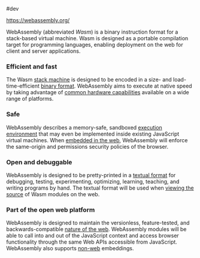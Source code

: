#dev 

https://webassembly.org/

WebAssembly (abbreviated _Wasm_) is a binary instruction format for a stack-based virtual machine. Wasm is designed as a portable compilation target for programming languages, enabling deployment on the web for client and server applications.

### Efficient and fast

The Wasm [stack machine](https://webassembly.github.io/spec/core/exec/index.html) is designed to be encoded in a size- and load-time-efficient [binary format](https://webassembly.github.io/spec/core/binary/index.html). WebAssembly aims to execute at native speed by taking advantage of [common hardware capabilities](https://webassembly.org/docs/portability/#assumptions-for-efficient-execution) available on a wide range of platforms.

### Safe

WebAssembly describes a memory-safe, sandboxed [execution environment](https://webassembly.github.io/spec/core/exec/index.html#linear-memory) that may even be implemented inside existing JavaScript virtual machines. When [embedded in the web](https://webassembly.org/docs/web/), WebAssembly will enforce the same-origin and permissions security policies of the browser.

### Open and debuggable

WebAssembly is designed to be pretty-printed in a [textual format](https://webassembly.github.io/spec/core/text/index.html) for debugging, testing, experimenting, optimizing, learning, teaching, and writing programs by hand. The textual format will be used when [viewing the source](https://webassembly.org/docs/faq/#will-webassembly-support-view-source-on-the-web) of Wasm modules on the web.

### Part of the open web platform

WebAssembly is designed to maintain the versionless, feature-tested, and backwards-compatible [nature of the web](https://webassembly.org/docs/web/). WebAssembly modules will be able to call into and out of the JavaScript context and access browser functionality through the same Web APIs accessible from JavaScript. WebAssembly also supports [non-web](https://webassembly.org/docs/non-web/) embeddings.
